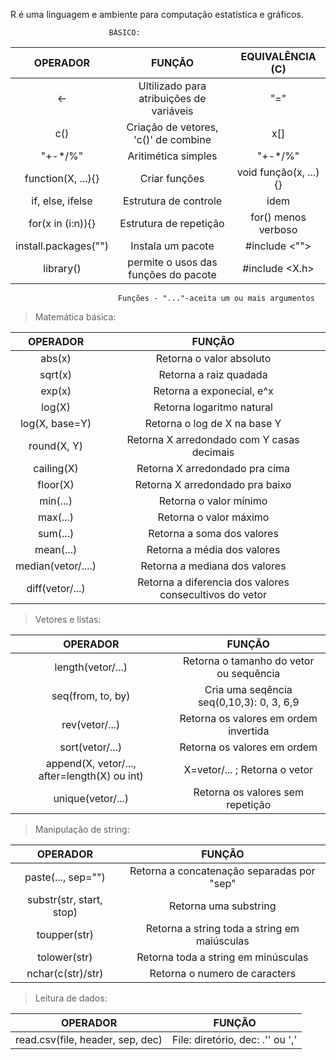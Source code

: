 R é uma linguagem e ambiente para computação estatística e gráficos.

                          BÁSICO:
| OPERADOR | FUNÇÃO | EQUIVALÊNCIA (C) |
|:--------:|:------:| :--------------: |
| <- | Ultilizado para atribuições de variáveis | "=" |
| c() | Criação de vetores, 'c()' de combine | x[] |
| "+-*/%" | Aritimética simples | "+-*/%" | 
| function(X, ...){} | Criar funções | void função(x, ...){} |
| if, else, ifelse | Estrutura de controle | idem |
| for(x in (i:n)){} | Estrutura de repetição | for() menos verboso |
| install.packages("") | Instala um pacote | #include <""> |
| library() | permite o usos das funções do pacote | #include <X.h> |

                            Funções - "..."-aceita um ou mais argumentos

>Matemática básica:

| OPERADOR | FUNÇÃO |
|:--------:|:------:|
| abs(x) | Retorna o valor absoluto |
| sqrt(x) | Retorna a raiz quadada |
| exp(x) | Retorna a exponecial, e^x |
| log(X) | Retorna logaritmo natural | 
| log(X, base=Y) | Retorna o log de X na base Y |
| round(X, Y) | Retorna X arredondado com Y casas decimais |
| cailing(X) | Retorna X arredondado pra cima |
| floor(X) | Retorna X arredondado pra baixo |
| min(...) | Retorna o valor mínimo |
| max(...) | Retorna o valor máximo |
| sum(...) | Retorna a soma dos valores |
| mean(...) | Retorna a média dos valores |
| median(vetor/....) | Retorna a mediana dos valores |
| diff(vetor/...) | Retorna a diferencia dos valores consecultivos do vetor |

>Vetores e listas:

| OPERADOR | FUNÇÃO |
|:--------:|:------:|
| length(vetor/...) | Retorna o tamanho do vetor ou sequência |
| seq(from, to, by) | Cria uma seqência seq(0,10,3): 0, 3, 6,9 |
| rev(vetor/...) | Retorna os valores em ordem invertida |
| sort(vetor/...) | Retorna os valores em ordem |
| append(X, vetor/..., after=length(X) ou int) | X=vetor/... ; Retorna o vetor |
| unique(vetor/...) | Retorna os valores sem repetição |

>Manipulação de string:

| OPERADOR | FUNÇÃO |
|:--------:|:------:|
| paste(..., sep="") | Retorna a concatenação separadas por "sep" |
| substr(str, start, stop) | Retorna uma substring |
| toupper(str) | Retorna a string toda a string em maiúsculas |
| tolower(str) | Retorna toda a string em minúsculas |
| nchar(c(str)/str) | Retorna o numero de caracters|

>Leitura de dados:

| OPERADOR | FUNÇÃO |
|:--------:|:------:|
| read.csv(file, header, sep, dec) | File: diretório, dec: .'' ou ',' |
